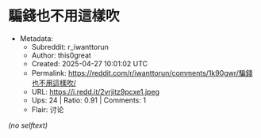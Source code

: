 # 騙錢也不用這樣吹

- Metadata:
  - Subreddit: r_iwanttorun
  - Author: this0great
  - Created: 2025-04-27 10:01:02 UTC
  - Permalink: https://reddit.com/r/iwanttorun/comments/1k90gwr/騙錢也不用這樣吹/
  - URL: https://i.redd.it/2vrjitz9pcxe1.jpeg
  - Ups: 24 | Ratio: 0.91 | Comments: 1
  - Flair: 讨论

_(no selftext)_
